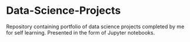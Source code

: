# Data-Science-Projects
Repository containing portfolio of data science projects completed by me for self learning. Presented in the form of Jupyter notebooks. 
